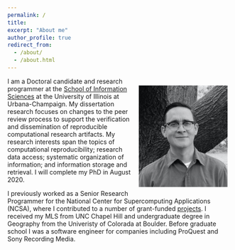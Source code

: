 ```yaml
---
permalink: /
title:
excerpt: "About me"
author_profile: true
redirect_from:
  - /about/
  - /about.html
---
```



<img align="right" src="/images/profile_bw.jpg" alt="Photo" style="width: 200px; padding: 8px 8px 8px 8px; margin-top: 10px"/>

I am a Doctoral candidate and research programmer at the [School of Information Sciences](https://ischool.illinois.edu) at the University of Illinois at Urbana-Champaign. My dissertation research focuses on changes to the peer review process to support the verification and dissemination of reproducible computational research artifacts. My research interests span the topics of computational reproducibility; research data access; systematic organization of information; and information storage and retrieval. I will complete my PhD in August 2020.

I previously worked as a Senior Research Programmer for the National Center for Supercomputing Applications (NCSA), where I contributed to a number of grant-funded [projects](/projects). I received my MLS from UNC Chapel Hill and undergraduate degree in Geography from the Univeristy of Colorada at Boulder. Before graduate school I was a software engineer for companies including ProQuest and Sony Recording Media.

